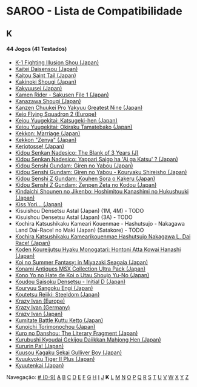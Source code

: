# SAROO - Lista de Compatibilidade

## K

#### 44 Jogos (41 Testados)

- [K-1 Fighting Illusion Shou (Japan)](../../Regions/Japan/T-26102G/01/README.md)
- [Kaitei Daisensou (Japan)](../../Regions/Japan/T-15006G/01/README.md)
- [Kaitou Saint Tail (Japan)](../../Regions/Japan/T-28201G/01/README.md)
- [Kakinoki Shougi (Japan)](../../Regions/Japan/T-2104G/01/README.md)
- [Kakyuusei (Japan)](../../Regions/Japan/T-28002G/01/README.md)
- [Kamen Rider - Sakusen File 1 (Japan)](../../Regions/Japan/T-14101G/01/README.md)
- [Kanazawa Shougi (Japan)](../../Regions/Japan/T-16505G/01/README.md)
- [Kanzen Chuukei Pro Yakyuu Greatest Nine (Japan)](../../Regions/Japan/GS-9017/01/README.md)
- [Keio Flying Squadron 2 (Europe)](../../Regions/Europe/T-6008H-50/01/README.md)
- [Keiou Yuugekitai: Katsugeki-hen (Japan)](../../Regions/Japan/T-6003G/01/README.md)
- [Keiou Yuugekitai: Okiraku Tamatebako (Japan)](../../Regions/Japan/610-6321-0/01/README.md)
- [Kekkon: Marriage (Japan)](../../Regions/Japan/T-10501G/01/README.md)
- [Kekkon "Zenya" (Japan)](../../Regions/Japan/T-10502G/01/README.md)
- [Keriotosse! (Japan)](../../Regions/Japan/T-30306G/01/README.md)
- [Kidou Senkan Nadesico: The Blank of 3 Years (J)](../../Regions/Japan/GS-9195/01/README.md)
- [Kidou Senkan Nadesico: Yappari Saigo ha 'Ai ga Katsu' ? (Japan)](../../Regions/Japan/GS-9142/01/README.md)
- [Kidou Senshi Gundam: Giren no Yabou (Japan)](../../Regions/Japan/T-13327G/01/README.md)
- [Kidou Senshi Gundam: Giren no Yabou - Kouryaku Shireisho (Japan)](../../Regions/Japan/T-13333G/01/README.md)
- [Kidou Senshi Z Gundam: Kouhen Sora o Kakeru (Japan)](../../Regions/Japan/T-13320G/01/README.md)
- [Kidou Senshi Z Gundam: Zenpen Zeta no Kodou (Japan)](../../Regions/Japan/T-13315G/01/README.md)
- [Kindaichi Shounen no Jikenbo: Hoshimitou Kanashimi no Hukushuuki (Japan)](../../Regions/Japan/T-14315G/01/README.md)
- [Kiss Yori... (Japan)](../../Regions/Japan/T-19724G/01/README.md)
- Kisuishou Densetsu Astal (Japan) (1M, 4M) - TODO
- Kisuishou Densetsu Astal (Japan) (3A) - TODO
- Kochira Katsushikaku Kameari Kouenmae - Hashutsujo - Nakagawa Land Dai-Race! no Maki (Japan) (Satakore) - TODO
- [Kochira Katsushikaku Kamearikouenmae Hashutsujo Nakagawa L. Dai Race! (Japan)](../../Regions/Japan/T-13319G/01/README.md)
- [Koden Koureijutsu Hyaku Monogatari: Hontoni Atta Kowai Hanashi (Japan)](../../Regions/Japan/T-14312G/01/README.md)
- [Koi no Summer Fantasy: in Miyazaki Seagaia (Japan)](../../Regions/Japan/T-23407G/01/README.md)
- [Konami Antiques MSX Collection Ultra Pack (Japan)](../../Regions/Japan/T-9530G/01/README.md)
- [Kono Yo no Hate de Koi o Utau Shoujo Yu-No (Japan)](../../Regions/Japan/T-28004G/01/README.md)
- [Koudou Saisoku Densetsu - Initial D (Japan)](../../Regions/Japan/T-25503G/01/README.md)
- [Kouryuu Sangoku Engi (Japan)](../../Regions/Japan/T-26104G/01/README.md)
- [Koutetsu Reiiki: Steeldom (Japan)](../../Regions/Japan/T-1805G/01/README.md)
- [Krazy Ivan (Europe)](../../Regions/Europe/T-11305H/01/README.md)
- [Krazy Ivan (Germany)](../../Regions/Germany/T-11305H/01/README.md)
- [Krazy Ivan (Japan)](../../Regions/Japan/T-18605G/01/README.md)
- [Kumitate Battle Kuttu Ketto (Japan)](../../Regions/Japan/T-1813G/01/README.md)
- [Kunoichi Torimonochou (Japan)](../../Regions/Japan/T-6803G/01/README.md)
- [Kuro no Danshou: The Literary Fragment (Japan)](../../Regions/Japan/T-21203G/01/README.md)
- [Kurubushi Kyoudai Gekijou Daiikkan Mahjong Hen (Japan)](../../Regions/Japan/T-21803G/01/README.md)
- [Kururin Pa! (Japan)](../../Regions/Japan/T-24201G/01/README.md)
- [Kuusou Kagaku Sekai Gulliver Boy (Japan)](../../Regions/Japan/T-14303G/01/README.md)
- [Kyuukyoku Tiger II Plus (Japan)](../../Regions/Japan/T-18715G/01/README.md)
- [Kyuutenkai (Japan)](../../Regions/Japan/T-1801G/01/README.md)

Navegação:
[# (0-9)](./09.md) [A](./A.md) [B](./B.md) [C](./C.md) [D](./D.md) [E](./E.md) [F](./F.md) [G](./G.md) [H](./H.md) [I](./I.md) [J](./J.md) **K** [L](./L.md) [M](./M.md) [N](./N.md) [O](./O.md) [P](./P.md) [Q](./Q.md) [R](./R.md) [S](./S.md) [T](./T.md) [U](./U.md) [V](./V.md) [W](./W.md) [X](./X.md) [Y](./Y.md) [Z](./Z.md)
